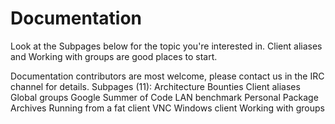 #  Documentation

Look at the Subpages below for the topic you're interested in. Client aliases and Working with groups are good places to start.

Documentation contributors are most welcome, please contact us in the IRC channel for details.
Subpages (11): Architecture Bounties Client aliases Global groups Google Summer of Code LAN benchmark Personal Package Archives Running from a fat client VNC Windows client Working with groups
